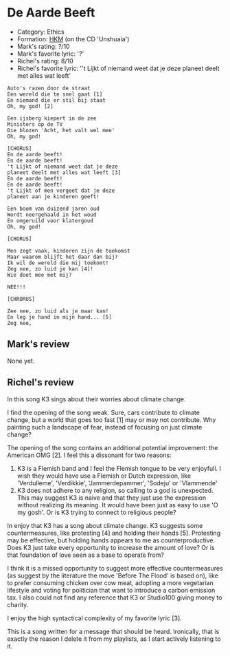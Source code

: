 # De Aarde Beeft

 * Category: Ethics
 * Formation: [HKM](Hkm.md) (on the CD 'Unshuaia')
 * Mark's rating: ?/10
 * Mark's  favorite lyric: '?'
 * Richel's rating: 8/10
 * Richel's  favorite lyric: ''t Lijkt of niemand weet dat je deze planeet deelt met alles wat leeft'

```
Auto's razen door de straat
Een wereld die te snel gaat [1]
En niemand die er stil bij staat
Oh, my god! [2]

Een ijsberg kiepert in de zee
Ministers op de TV
Die blozen 'Acht, het valt wel mee'
Oh, my god!

[CHORUS]
En de aarde beeft! 
En de aarde beeft! 
't Lijkt of niemand weet dat je deze
planeet deelt met alles wat leeft [3]
En de aarde beeft! 
En de aarde beeft! 
't Lijkt of men vergeet dat je deze
planeet aan je kinderen geeft!

Een boom van duizend jaren oud
Wordt neergehaald in het woud
En omgeruild voor klatergoud
Oh, my god!

[CHORUS]

Men zegt vaak, kinderen zijn de toekomst
Maar waarom blijft het daar dan bij?
Ik wil de wereld die mij toekomt!
Zeg nee, zo luid je kan [4]!
Wie doet mee met mij?

NEE!!!

[CHRORUS]

Zee nee, zo luid als je maar kan!
En leg je hand in mijn hand... [5]
Zeg nee, 

```

## Mark's review

None yet.

## Richel's review

In this song K3 sings about their worries about climate change.

I find the opening of the song weak. Sure, cars contribute to
climate change, but a world that goes too fast [1] may or may not
contribute. Why painting such a landscape of fear, instead of
focusing on just climate change?

The opening of the song contains an additional potential improvement: 
the American OMG [2]. I feel this a dissonant for two reasons:
  1. K3 is a Flemish band and I feel the Flemish tongue
     to be very enjoyfull. I wish they would have use a Flemish or Dutch 
     expression, like 'Verdulleme', 'Verdikkie', 'Jammerdepammer', 
     'Sodeju' or 'Vlammende'
  2. K3 does not adhere to any religion, so calling to a god is unexpected.
     This may suggest K3 is naive and that they just use the expression without
     realizing its meaning. It would have been just as easy to use 'O my gosh'.
     Or is K3 trying to connect to religious people?
     
In enjoy that K3 has a song about climate change. 
K3 suggests some countermeasures, like
protesting [4] and holding their hands [5].
Protesting may be effective, but holding hands appears to me 
as counterproductive. Does K3 just take every opportunity
to increase the amount of love? Or is that foundation of
love seen as a base to operate from?

I think it is a missed opportunity to suggest
more effective countermeasures (as suggest by the literature
the move 'Before The Flood' is based on),
like to prefer consuming chicken over cow meat, adopting a more
vegetarian lifestyle and voting for politician that want to introduce
a carbon emission tax. I also could not find any reference that K3
or Studio100 giving money to charity.

I enjoy the high syntactical complexity of my favorite lyric [3].

This is a song written for a message that should be heard. Ironically,
that is exactly the reason I delete it from my playlists, as I start
actively listening to it. 
